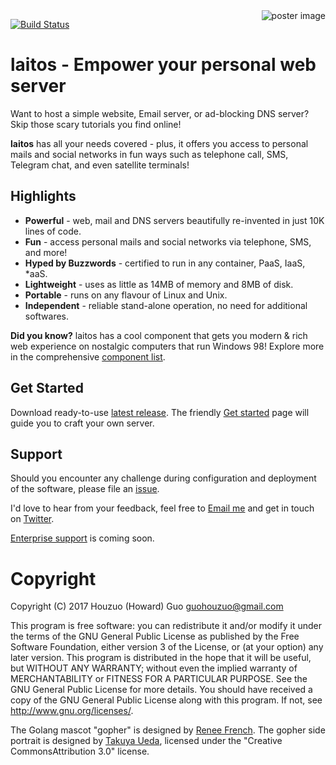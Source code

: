 <img src="https://raw.githubusercontent.com/HouzuoGuo/laitos/master/cosmetic/poster.png" alt="poster image" align="right" />

[![Build Status](https://travis-ci.org/HouzuoGuo/laitos.svg?branch=master)](https://travis-ci.org/HouzuoGuo/laitos)

# laitos - Empower your personal web server
Want to host a simple website, Email server, or ad-blocking DNS server? Skip those scary tutorials you find online!

<strong>laitos</strong> has all your needs covered - plus, it offers you access to personal mails and social networks in
fun ways such as telephone call, SMS, Telegram chat, and even satellite terminals!

## Highlights

- <strong>Powerful</strong> - web, mail and DNS servers beautifully re-invented in just 10K lines of code.
- <strong>Fun</strong> - access personal mails and social networks via telephone, SMS, and more!
- <strong>Hyped by Buzzwords</strong> - certified to run in any container, PaaS, IaaS, *aaS.
- <strong>Lightweight</strong> - uses as little as 14MB of memory and 8MB of disk.
- <strong>Portable</strong> - runs on any flavour of Linux and Unix.
- <strong>Independent</strong> - reliable stand-alone operation, no need for additional softwares.

<strong>Did you know?</strong> laitos has a cool component that gets you modern & rich web experience on nostalgic
computers that run Windows 98! Explore more in the comprehensive [component list](https://github.com/HouzuoGuo/laitos/wiki/Component-list).

## Get Started
Download ready-to-use [latest release](https://github.com/HouzuoGuo/laitos/releases).
The friendly [Get started](https://github.com/HouzuoGuo/laitos/wiki/Get-started) page will guide you to craft your own server.

## Support
Should you encounter any challenge during configuration and deployment of the software, please file an [issue](https://github.com/HouzuoGuo/laitos/issues).

I'd love to hear from your feedback, feel free to [Email me](mailto:guohouzuo@gmail.com) and get in touch on [Twitter](https://twitter.com/hzguo).

[Enterprise support](mailto:guohouzuo@gmail.com) is coming soon.

Copyright
====================
Copyright (C) 2017 Houzuo (Howard) Guo <guohouzuo@gmail.com>

This program is free software:
you can redistribute it and/or modify it under the terms of the GNU General Public License as published by the Free Software Foundation,
either version 3 of the License, or (at your option) any later version.
This program is distributed in the hope that it will be useful,
but WITHOUT ANY WARRANTY; without even the implied warranty of MERCHANTABILITY or FITNESS FOR A PARTICULAR PURPOSE.
See the GNU General Public License for more details.
You should have received a copy of the GNU General Public License along with this program.
If not, see <http://www.gnu.org/licenses/>.

The Golang mascot "gopher" is designed by [Renee French](http://reneefrench.blogspot.com).
The gopher side portrait is designed by [Takuya Ueda](https://twitter.com/tenntenn), licensed under the "Creative
CommonsAttribution 3.0" license.